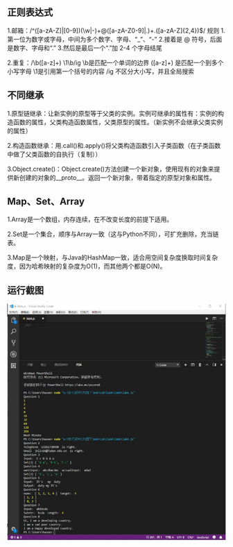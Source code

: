 
## 正则表达式

1.邮箱：/^([a-zA-Z]|[0-9])(\w|\-)+@([a-zA-Z0-9]|\.)+\.([a-zA-Z]{2,4})$/
规则
1.第一位为数字或字母，中间为多个数字、字母、“_”、“-”
2.接着是 @ 符号，后面是数字、字母和“.”
3.然后是最后一个“.”加 2-4 个字母结尾

2.重复：/\b([a-z]+) \1\b/ig
\b是匹配一个单词的边界
([a-z]+) 是匹配一个到多个小写字母
\1是引用第一个括号的内容
/ig 不区分大小写，并且全局搜索

## 不同继承

1.原型链继承：让新实例的原型等于父类的实例。实例可继承的属性有：实例的构造函数的属性，父类构造函数属性，父类原型的属性。（新实例不会继承父类实例的属性）

2.构造函数继承：用.call()和.apply()将父类构造函数引入子类函数（在子类函数中做了父类函数的自执行（复制））

3.Object.create()：Object.create()方法创建一个新对象，使用现有的对象来提供新创建的对象的__proto__。返回一个新对象，带着指定的原型对象和属性。

## Map、Set、Array

1.Array是一个数组，内存连续，在不改变长度的前提下适用。

2.Set是一个集合，顺序与Array一致（这与Python不同），可扩充删除，充当链表。

3.Map是一个映射，与Java的HashMap一致，适合用空间复杂度换取时间复杂度，因为哈希映射的复杂度为O(1)，而其他两个都是O(N)。

## 运行截图

![运行](运行.jpg)
